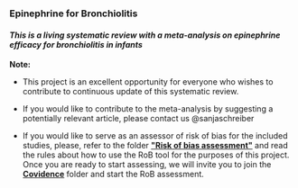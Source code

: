 ### Epinephrine for Bronchiolitis

#### *This is a living systematic review with a meta-analysis on epinephrine efficacy for bronchiolitis in infants*

**Note:**
- This project is an excellent opportunity for everyone who wishes to contribute to continuous update of this systematic review. 
- If you would like to contribute to the meta-analysis by suggesting a potentially relevant article, please contact us @sanjaschreiber

- If you would like to serve as an assessor of risk of bias for the included studies, please, refer to the folder [**"Risk of bias assessment"**](https://github.com/sanjaschreiber/Epinephrine-for-Bronchiolitis-/blob/master/Risk-of-bias-assessment/RoB%20rules.md) and read the rules about how to use the RoB tool for the purposes of this project. Once you are ready to start assessing, we will invite you to join the **[Covidence](https://www.covidence.org/reviews/active)** folder and start the RoB assessment.
